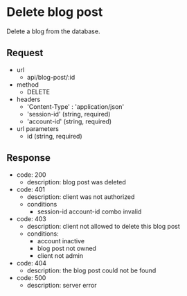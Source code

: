 # Delete blog post
Delete a blog from the database.

## Request
- url
  - api/blog-post/:id
- method
  - DELETE
- headers
  - 'Content-Type' : 'application/json'
  - 'session-id' (string, required)
  - 'account-id' (string, required)
- url parameters
  - id (string, required)

## Response
- code: 200
  - description: blog post was deleted
- code: 401
  - description: client was not authorized
  - conditions
    - session-id account-id combo invalid
- code: 403
  - description: client not allowed to delete this blog post
  - conditions:
    - account inactive
    - blog post not owned
    - client not admin
- code: 404
  - description: the blog post could not be found
- code: 500
  - description: server error
